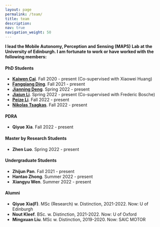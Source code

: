 ```yaml
---
layout: page
permalink: /team/
title: team
description: 
nav: true
navigation_weight: 50
---
```


**I lead the Mobile Autonomy, Perception and Sensing (MAPS) Lab at the University of Edinburgh. I am fortunate to work or have worked with the following members:** 

<section>
  <h4>PhD Students</h4>
  <ul>
        <li>
            <a href="https://ramdrop.github.io/"  target="_blank"><strong>Kaiwen Cai</strong></a>. Fall 2020 - present (Co-supervised with Xiaowei Huang)
        </li>
        <li>
            <a href="https://toytiny.github.io/"  target="_blank"><strong>Fangqiang Ding</strong></a>. Fall 2021 - present
        </li>
        <li>
            <a href="https://christopherlu.github.io/team/"  target="_blank"><strong>Jianning Deng</strong></a>. Spring 2022 - present
        </li>
        <li>
            <a href="https://christopherlu.github.io/team/"  target="_blank"><strong>Jiajun Li</strong></a>. Spring 2022 - present (Co-supervised with Frederic Bosche)
        </li>
        <li>
            <a href="https://christopherlu.github.io/team/"  target="_blank"><strong>Peize Li</strong></a>. Fall 2022 - present
        </li>
        <li>
            <a href="https://tsagkas.github.io/"  target="_blank"><strong>Nikolas Tsagkas</strong></a>. Fall 2022 - present
        </li>
        
  </ul>
</section>

<section>
  <h4> PDRA </h4>
  <ul>
        <li>
            <strong>Qiyue Xia</strong>. Fall 2022 - present
        </li>
  </ul>
</section>

<section>
  <h4> Master by Research Students</h4>
  <ul>
        <li>
            <strong>Zhen Luo</strong>. Spring 2022 - present
        </li>
  </ul>
</section>

<section>
  <h4> Undergraduate Students </h4>
  <ul>
        <li>
            <strong>Zhijun Pan</strong>. Fall 2021 - present
        </li>
        <li>
            <strong>Hantao Zhong</strong>. Summer 2022 - present
        </li>
        <li>
            <strong>Xiangyu Wen</strong>. Summer 2022 - present
        </li>
  </ul>
</section>

<section>
  <h4>Alumni</h4>
  <ul>
        <li>
            <strong>Qiyue Xia(F)</strong>. MSc (Research) w. Distinction, 2021-2022. Now: U of Edinburgh
        </li>
        <li>
            <strong>Nout Kleef</strong>. BSc. w. Distinction, 2021-2022. Now: U of Oxford
        </li>
        <li>
            <strong>Mingxuan Liu</strong>. MSc w. Distinction, 2019-2020. Now: SAIC MOTOR
        </li>
  </ul>
</section>